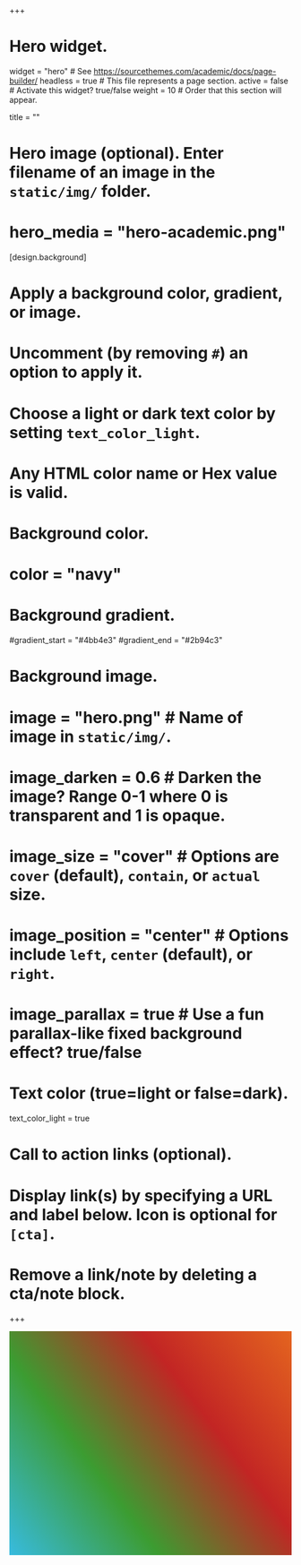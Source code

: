 +++
# Hero widget.
widget = "hero"  # See https://sourcethemes.com/academic/docs/page-builder/
headless = true  # This file represents a page section.
active = false  # Activate this widget? true/false
weight = 10  # Order that this section will appear.

title = ""

# Hero image (optional). Enter filename of an image in the `static/img/` folder.
# hero_media = "hero-academic.png"

[design.background]
  # Apply a background color, gradient, or image.
  #   Uncomment (by removing `#`) an option to apply it.
  #   Choose a light or dark text color by setting `text_color_light`.
  #   Any HTML color name or Hex value is valid.

  # Background color.
  # color = "navy"
  
  # Background gradient.
  #gradient_start = "#4bb4e3"
  #gradient_end = "#2b94c3"
  
  # Background image.
  # image = "hero.png"  # Name of image in `static/img/`.
  # image_darken = 0.6  # Darken the image? Range 0-1 where 0 is transparent and 1 is opaque.
  # image_size = "cover"  #  Options are `cover` (default), `contain`, or `actual` size.
  # image_position = "center"  # Options include `left`, `center` (default), or `right`.
  # image_parallax = true  # Use a fun parallax-like fixed background effect? true/false
  
  # Text color (true=light or false=dark).
  text_color_light = true

# Call to action links (optional).
#   Display link(s) by specifying a URL and label below. Icon is optional for `[cta]`.
#   Remove a link/note by deleting a cta/note block.

+++
<style>
.intro{
    background:url('/img/hero.png'), linear-gradient(233deg, #e56420, #c22525, #3d9c31, #37bbde);
    
    min-height: 400px;
    max-height: 100vh;
    background-size:cover;
    background-blend-mode: hard-light;
    animation: hue-rotate 30s linear infinite;
    margin:0;
}

@keyframes hue-rotate {
  from {
    -webkit-filter: hue-rotate(0);
    -moz-filter: hue-rotate(0);
    -ms-filter: hue-rotate(0);
    filter: hue-rotate(0);
  }
  to {
    -webkit-filter: hue-rotate(360deg);
    -moz-filter: hue-rotate(360deg);
    -ms-filter: hue-rotate(360deg);
    filter: hue-rotate(360deg);
  }
}
</style>

<div class="intro" style="width:100%"></div>